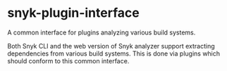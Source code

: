 # snyk-plugin-interface

A common interface for plugins analyzing various build systems.

Both Snyk CLI and the web version of Snyk analyzer support extracting dependencies from 
various build systems. This is done via plugins which should conform to this common interface.
